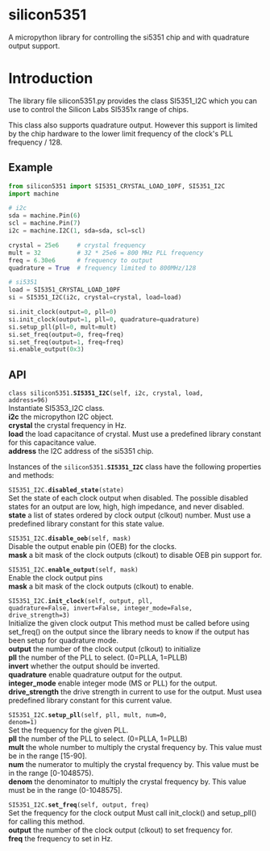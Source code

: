 
# silicon5351

A micropython library for controlling the si5351 chip 
and with quadrature output support.

# Introduction

The library file silicon5351.py provides the class SI5351\_I2C
which you can use to control the Silicon Labs SI5351x range of chips.

This class also supports quadrature output.  However
this support is limited by the chip hardware to the 
lower limit frequency of the clock's PLL frequency / 128.

## Example

```python
from silicon5351 import SI5351_CRYSTAL_LOAD_10PF, SI5351_I2C
import machine 

# i2c
sda = machine.Pin(6)
scl = machine.Pin(7)
i2c = machine.I2C(1, sda=sda, scl=scl)

crystal = 25e6     # crystal frequency
mult = 32          # 32 * 25e6 = 800 MHz PLL frequency
freq = 6.30e6      # frequency to output
quadrature = True  # frequency limited to 800MHz/128

# si5351
load = SI5351_CRYSTAL_LOAD_10PF
si = SI5351_I2C(i2c, crystal=crystal, load=load)

si.init_clock(output=0, pll=0)
si.init_clock(output=1, pll=0, quadrature=quadrature)
si.setup_pll(pll=0, mult=mult)
si.set_freq(output=0, freq=freq) 
si.set_freq(output=1, freq=freq) 
si.enable_output(0x3)
```

## API

<code>class silicon5351.<b>SI5351\_I2C</b>(self, i2c, crystal, load, address=96)</code>  
Instantiate SI5353\_I2C class.  
**i2c** the micropython I2C object.  
**crystal** the crystal frequency in Hz.  
**load** the load capacitance of crystal.  Must use a predefined library constant for this capacitance value.  
**address** the I2C address of the si5351 chip.  

Instances of the <code>silicon5351.<b>SI5351\_I2C</b></code> class have the following properties and methods:   

<code>SI5351\_I2C.<b>disabled\_state</b>(state)</code>  
Set the state of each clock output when disabled.
The possible disabled states for an output are low, high, high impedance, and never disabled.  
**state** a list of states ordered by clock output (clkout) number.  Must use a predefined library constant for this state value.  

<code>SI5351\_I2C.<b>disable\_oeb</b>(self, mask)</code>  
Disable the output enable pin (OEB) for the clocks.  
**mask** a bit mask of the clock outputs (clkout) to disable OEB pin support for.  

<code>SI5351\_I2C.<b>enable\_output</b>(self, mask)</code>  
Enable the clock output pins  
**mask** a bit mask of the clock outputs (clkout) to enable.  

<code>SI5351\_I2C.<b>init\_clock</b>(self, output, pll, quadrature=False, invert=False, integer\_mode=False, drive\_strength=3)</code>  
Initialize the given clock output
This method must be called before using set\_freq() on the output since
the library needs to know if the output has been setup for quadrature mode.  
**output** the number of the clock output (clkout) to initialize   
**pll** the number of the PLL to select. (0=PLLA, 1=PLLB)  
**invert** whether the output should be inverted.  
**quadrature** enable quadrature output for the output.  
**integer\_mode** enable integer mode (MS or PLL) for the output.  
**drive\_strength** the drive strength in current to use for the output.  Must usea predefined library constant for this current value.  

<code>SI5351\_I2C.<b>setup\_pll</b>(self, pll, mult, num=0, denom=1)</code>  
Set the frequency for the given PLL.  
**pll** the number of the PLL to select. (0=PLLA, 1=PLLB)  
**mult** the whole number to multiply the crystal frequency by.  This value must be in the range [15-90].  
**num** the numerator to multiply the crystal frequency by. This value must be in the range [0-1048575).  
**denom** the denominator to multiply the crystal frequency by. This value must be in the range (0-1048575].  

<code>SI5351\_I2C.<b>set\_freq</b>(self, output, freq)</code>  
Set the frequency for the clock output
Must call init\_clock() and setup\_pll() for calling this method.  
**output** the number of the clock output (clkout) to set frequency for.  
**freq** the frequency to set in Hz.  


